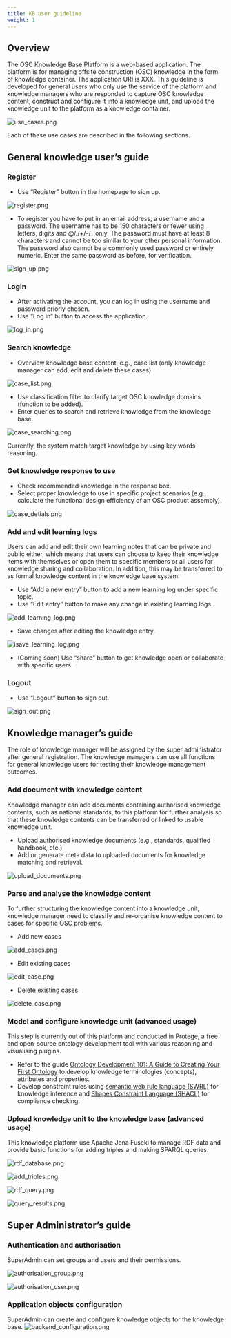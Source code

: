 ```yaml
---
title: KB user guideline
weight: 1
---
```


## Overview

The OSC Knowledge Base Platform is a web-based application. The platform is for managing offsite construction (OSC) knowledge in the form of knowledge container. The application URI is XXX. This guideline is developed for general users who only use the service of the platform and knowledge managers who are responded to capture OSC knowledge content, construct and configure it into a knowledge unit, and upload the knowledge unit to the platform as a knowledge container.

![use_cases.png](../img/use_cases.png)

Each of these use cases are described in the following sections.

## General knowledge user’s guide

### Register

- Use “Register” button in the homepage to sign up.

![register.png](../img/register.png)

- To register you have to put in an email address, a username and a password.
The username has to be 150 characters or fewer using letters, digits and @/./+/-/_ only. The
password must have at least 8 characters and cannot be too similar to your other personal information. The password also cannot be a commonly used password or entirely numeric. Enter the same password as before, for verification.

![sign_up.png](../img/sign_up.png)

### Login

- After activating the account, you can log in using the username and password priorly chosen.
- Use “Log in” button to access the application.

![log_in.png](../img/log_in.png)

### Search knowledge

- Overview knowledge base content, e.g., case list (only knowledge manager can add, edit and delete these cases).

![case_list.png](../img/case_list.png)

- Use classification filter to clarify target OSC knowledge domains (function to be added).
- Enter queries to search and retrieve knowledge from the knowledge base.

![case_searching.png](../img/case_searching.png)

Currently, the system match target knowledge by using key words reasoning.

### Get knowledge response to use

- Check recommended knowledge in the response box.
- Select proper knowledge to use in specific project scenarios (e.g., calculate the functional design efficiency of an OSC product assembly).

![case_detials.png](../img/case_detials.png)

### Add and edit learning logs

Users can add and edit their own learning notes that can be private and public either, which means that users can choose to keep their knowledge items with themselves or open them to specific members or all users for knowledge sharing and collaboration. In addition, this may be transferred to as formal knowledge content in the knowledge base system.

- Use “Add a new entry” button to add a new learning log under specific topic.
- Use “Edit entry” button to make any change in existing learning logs.

![add_learning_log.png](../img/add_learning_log.png)

- Save changes after editing the knowledge entry.

![isave_learning_log.png](../img/save_learning_log.png)

- (Coming soon) Use “share” button to get knowledge open or collaborate with specific users.

### Logout

- Use “Logout” button to sign out.

![sign_out.png](../img/sign_out.png)

## Knowledge manager’s guide

The role of knowledge manager will be assigned by the super administrator after general registration. The knowledge managers can use all functions for general knowledge users for testing their knowledge management outcomes.

### Add document with knowledge content

Knowledge manager can add documents containing authorised knowledge contents, such as national standards, to this platform for further analysis so that these knowledge contents can be transferred or linked to usable knowledge unit.

- Upload authorised knowledge documents (e.g., standards, qualified handbook, etc.)
- Add or generate meta data to uploaded documents for knowledge matching and retrieval.

![upload_documents.png](../img/upload_documents.png)

### Parse and analyse the knowledge content

To further structuring the knowledge content into a knowledge unit, knowledge manager need to classify and re-organise knowledge content to cases for specific OSC problems.

- Add new cases

![add_cases.png](../img/add_cases.png)

- Edit existing cases

![edit_case.png](../img/edit_case.png)

- Delete existing cases

![delete_case.png](../img/delete_case.png)

### Model and configure knowledge unit (advanced usage)

This step is currently out of this platform and conducted in Protege, a free and open-source ontology development tool with various reasoning and visualising plugins.

- Refer to the guide [Ontology Development 101: A Guide to Creating Your First Ontology](https://protege.stanford.edu/publications/ontology_development/ontology101.pdf) to develop knowledge terminologies (concepts), attributes and properties.
- Develop constraint rules using [semantic web rule language (SWRL)](https://www.w3.org/submissions/SWRL/) for knowledge inference and [Shapes Constraint Language (SHACL)](https://www.w3.org/TR/shacl/) for compliance checking.

### Upload knowledge unit to the knowledge base (advanced usage)

This knowledge platform use Apache Jena Fuseki to manage RDF data and provide basic functions for adding triples and making SPARQL queries.

![rdf_database.png](../img/rdf_database.png)

![add_triples.png](../img/add_triples.png)

![rdf_query.png](../img/rdf_query.png)

![query_results.png](../img/query_results.png)

## Super Administrator’s guide

### Authentication and authorisation

SuperAdmin can set groups and users and their permissions.

![authorisation_group.png](../img/authorisation_group.png)

![authorisation_user.png](../img/authorisation_user.png)

### Application objects configuration

SuperAdmin can create and configure knowledge objects for the knowledge base.
![backend_configuration.png](../img/backend_configuration.png)